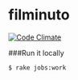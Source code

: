 filminuto
=========
[![Code Climate](https://codeclimate.com/github/esbanarango/filminuto.png)](https://codeclimate.com/github/esbanarango/filminuto)


###Run it locally
```bash
$ rake jobs:work
```